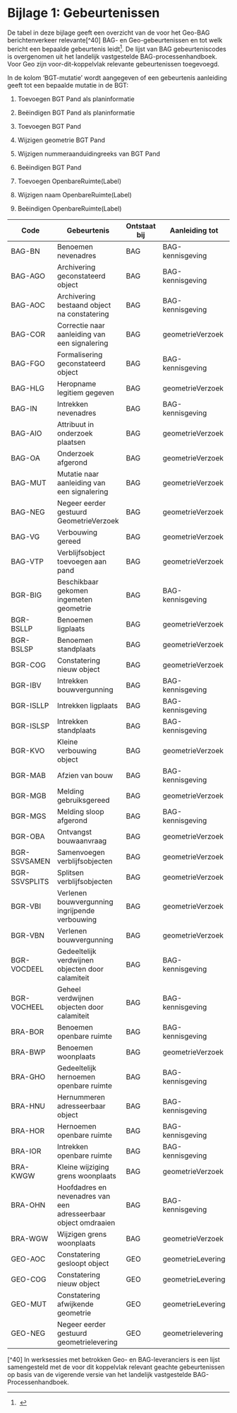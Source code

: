 Bijlage 1: Gebeurtenissen
=========================

De tabel in deze bijlage geeft een overzicht van de voor het Geo-BAG
berichtenverkeer relevante[\^40] BAG- en Geo-gebeurtenissen en tot welk bericht
een bepaalde gebeurtenis leidt[^1]. De lijst van BAG gebeurteniscodes is
overgenomen uit het landelijk vastgestelde BAG-processenhandboek. Voor Geo zijn
voor-dit-koppelvlak relevante gebeurtenissen toegevoegd.

[^1]:  

In de kolom ‘BGT-mutatie’ wordt aangegeven of een gebeurtenis aanleiding geeft
tot een bepaalde mutatie in de BGT:

1.  Toevoegen BGT Pand als planinformatie

2.  Beëindigen BGT Pand als planinformatie

3.  Toevoegen BGT Pand

4.  Wijzigen geometrie BGT Pand

5.  Wijzigen nummeraanduidingreeks van BGT Pand

6.  Beëindigen BGT Pand

7.  Toevoegen OpenbareRuimte(Label)

8.  Wijzigen naam OpenbareRuimte(Label)

9.  Beëindigen OpenbareRuimte(Label)

| **Code**      | **Gebeurtenis**                                                 | **Ontstaat bij** | **Aanleiding tot** | **BGT-mutatie** |
|---------------|-----------------------------------------------------------------|------------------|--------------------|-----------------|
| BAG-BN        | Benoemen nevenadres                                             | BAG              | BAG-kennisgeving   | 5               |
| BAG-AGO       | Archivering geconstateerd object                                | BAG              | BAG-kennisgeving   | 5,6             |
| BAG-AOC       | Archivering bestaand object na constatering                     | BAG              | BAG-kennisgeving   | 5,6             |
| BAG-COR       | Correctie naar aanleiding van een signalering                   | BAG              | geometrieVerzoek   | 3,4,5,6         |
| BAG-FGO       | Formalisering geconstateerd object                              | BAG              | BAG-kennisgeving   | 5               |
| BAG-HLG       | Heropname legitiem gegeven                                      | BAG              | geometrieVerzoek   | 3,5             |
| BAG-IN        | Intrekken nevenadres                                            | BAG              | BAG-kennisgeving   | 5               |
| BAG-AIO        | Attribuut in onderzoek plaatsen                                | BAG              | geometrieVerzoek   | 2,4,5,6, 8,9    |
| BAG-OA        | Onderzoek afgerond                                              | BAG              | geometrieVerzoek   | 2,4,5,6, 8,9    |
| BAG-MUT       | Mutatie naar aanleiding van een signalering                     | BAG              | geometrieVerzoek   | 3,4,5,6         |
| BAG-NEG       | Negeer eerder gestuurd GeometrieVerzoek                         | BAG              | geometrieVerzoek   |                 |
| BAG-VG        | Verbouwing gereed                                               | BAG              | geometrieVerzoek   | 4               |
| BAG-VTP       | Verblijfsobject toevoegen aan pand                              | BAG              | geometrieVerzoek   | 5               |
| BGR-BIG       | Beschikbaar gekomen ingemeten geometrie                         | BAG              | BAG-kennisgeving   | 4               |
| BGR-BSLLP     | Benoemen ligplaats                                              | BAG              | geometrieVerzoek   |                 |
| BGR-BSLSP     | Benoemen standplaats                                            | BAG              | geometrieVerzoek   |                 |
| BGR-COG       | Constatering nieuw object                                       | BAG              | geometrieVerzoek   | 3,5             |
| BGR-IBV       | Intrekken bouwvergunning                                        | BAG              | BAG-kennisgeving   | 6               |
| BGR-ISLLP     | Intrekken ligplaats                                             | BAG              | BAG-kennisgeving   |                 |
| BGR-ISLSP     | Intrekken standplaats                                           | BAG              | BAG-kennisgeving   |                 |
| BGR-KVO       | Kleine verbouwing object                                        | BAG              | geometrieVerzoek   | 4               |
| BGR-MAB       | Afzien van bouw                                                 | BAG              | BAG-kennisgeving   | 6               |
| BGR-MGB       | Melding gebruiksgereed                                          | BAG              | geometrieVerzoek   |                 |
| BGR-MGS       | Melding sloop afgerond                                          | BAG              | BAG-kennisgeving   | 5,6             |
| BGR-OBA       | Ontvangst bouwaanvraag                                          | BAG              | geometrieVerzoek   |                 |
| BGR-SSVSAMEN  | Samenvoegen verblijfsobjecten                                   | BAG              | geometrieVerzoek   | 5               |
| BGR-SSVSPLITS | Splitsen verblijfsobjecten                                      | BAG              | geometrieVerzoek   | 5               |
| BGR-VBI       | Verlenen bouwvergunning ingrijpende verbouwing                  | BAG              | geometrieVerzoek   | 4,5             |
| BGR-VBN       | Verlenen bouwvergunning                                         | BAG              | geometrieVerzoek   | 1               |
| BGR-VOCDEEL   | Gedeeltelijk verdwijnen objecten door calamiteit                | BAG              | BAG-kennisgeving   | 4               |
| BGR-VOCHEEL   | Geheel verdwijnen objecten door calamiteit                      | BAG              | BAG-kennisgeving   | 5,6             |
| BRA-BOR       | Benoemen openbare ruimte                                        | BAG              | BAG-kennisgeving   | 7               |
| BRA-BWP       | Benoemen woonplaats                                             | BAG              | geometrieVerzoek   |                 |
| BRA-GHO       | Gedeeltelijk hernoemen openbare ruimte                          | BAG              | BAG-kennisgeving   | 8               |
| BRA-HNU       | Hernummeren adresseerbaar object                                | BAG              | BAG-kennisgeving   | 5               |
| BRA-HOR       | Hernoemen openbare ruimte                                       | BAG              | BAG-kennisgeving   | 8               |
| BRA-IOR       | Intrekken openbare ruimte                                       | BAG              | BAG-kennisgeving   | 9               |
| BRA-KWGW      | Kleine wijziging grens woonplaats                               | BAG              | geometrieVerzoek   |                 |
| BRA-OHN       | Hoofdadres en nevenadres van een adresseerbaar object omdraaien | BAG              | BAG-kennisgeving   | 5               |
| BRA-WGW       | Wijzigen grens woonplaats                                       | BAG              | geometrieVerzoek   |                 |
| GEO-AOC       | Constatering gesloopt object                                    | GEO              | geometrieLevering  | 5,6             |
| GEO-COG       | Constatering nieuw object                                       | GEO              | geometrieLevering  | 3,5             |
| GEO-MUT       | Constatering afwijkende geometrie                               | GEO              | geometrieLevering  | 4               |
| GEO-NEG       | Negeer eerder gestuurd geometrielevering                        | GEO              | geometrielevering  |                 |

[\^40] In werksessies met betrokken Geo- en BAG-leveranciers is een lijst
samengesteld met de voor dit koppelvlak relevant geachte gebeurtenissen op basis
van de vigerende versie van het landelijk vastgestelde BAG-Processenhandboek.

